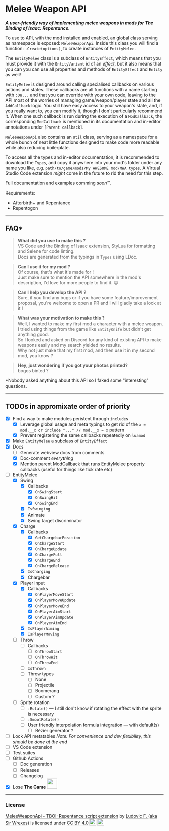 # Melee Weapon API

***A user-friendly way of implementing melee weapons in mods for The Binding of Isaac: Repentance.***

To use to API, with the mod installed and enabled, an global class serving as namespace is exposed: `MeleeWeaponApi`.
Inside this class you will find a function: `.Create(options)`, to create instances of `EntityMelee`.

The `EntityMelee` class is a subclass of `EntityEffect`, which means that you must provide it with the `EntityVariant` id of an *effect*, but it also means that you can you can use all properties and methods of `EntityEffect` and `Entity` as well!

`EntityMelee` is designed around calling specialised callbacks on various actions and states.
These callbacks are all functions with a name starting with `:On...` and that you can override with your own code, leaving to the API most of the worries of managing game/weapon/player state and all the `AddCallback` logic.
You still have easy access to your weapon's state, and, if you really want to, you can modify it, though I don't particularly recommend it.
When one such callback is run during the execution of a `ModCallback`, the corresponding `ModCallback` is mentioned in its documentation and in-editor annotations under `[Parent callback]`.

`MeleeWeaponApi` also contains an `Util` class, serving as a namespace for a whole bunch of neat little functions designed to make code more readable while also reducing boilerplate.

To access all the types and in-editor documentation, it is recommended to download the `Types`, and copy it anywhere into your mod's folder under any name you like, e.g. `path/to/game/mods/My AWESOME mod/MWA types`. A Virtual Studio Code extension *might* come in the future to rid the need for this step.

Full documentation and examples comming *soon:tm:*.

Requirements:

- Afterbirth+ and Repentance
- Repentogon

---

## FAQ*

> **What did you use to make this ?**  
> VS Code and the Binding of Isaac extension, StyLua for formatting and Selene for code linting.  
> Docs are generated from the typings in `Types` using LDoc.  
<!--  -->
> **Can I use it for my mod ?**  
> Of course, that's what it's made for !  
> Just make sure to mention the API somewhere in the mod's description, I'd love for more people to find it. 😊  
<!--  -->
> **Can I help you develop the API ?**  
> Sure, if you find any bugs or if you have some feature/improvement proposal, you're welcome to open a PR and I will gladly take a look at it !  
<!--  -->
> **What was your motivation to make this ?**  
> Well, I wanted to make my first mod a character with a melee weapon. I tried using things from the game like `EntityKnife` but didn't get anything good.  
> So I looked and asked on Discord for any kind of existing API to make weapons easily and my search yielded no results.  
> Why not just make that my first mod, and then use it in my second mod, you know ?  
<!--  -->
> **Hey, just wondering if you got your photos printed?**  
> bogos binted ?  

*Nobody asked anything about this API so I faked some "interesting" questions.

---

## TODOs in appromixate order of priority

- [x] Find a way to make modules peristent through `include`s
  - [x] Leverage global usage and meta typings to get rid of the `x = mod.__x or include "..." // mod.__x = x` pattern
  - [x] Prevent registering the same callbacks repeatedly on `luamod`
- [x] Make `EntityMelee` a subclass of `EntityEffect`
- [x] Docs
  - [ ] Generate webview docs from comments
  - [x] Doc-comment *everything*
  - [x] Mention parent ModCallback that runs EntityMelee property callbacks (useful for things like tick rate etc)
- [ ] EntityMelee
  - [x] Swing
    - [x] Callbacks
      - [x] `OnSwingStart`
      - [x] `OnSwingHit`
      - [x] `OnSwingEnd`
    - [x] `IsSwinging`
    - [x] Animate
    - [x] Swing target discriminator
  - [x] Charge
    - [x] Callbacks
      - [x] `GetChargebarPosition`
      - [x] `OnChargeStart`
      - [x] `OnChargeUpdate`
      - [x] `OnChargeFull`
      - [x] `OnChargeEnd`
      - [x] `OnChargeRelease`
    - [x] `IsCharging`
    - [x] Chargebar
  - [x] Player input
    - [x] Callbacks
      - [x] `OnPlayerMoveStart`
      - [x] `OnPlayerMoveUpdate`
      - [x] `OnPlayerMoveEnd`
      - [x] `OnPlayerAimStart`
      - [x] `OnPlayerAimUpdate`
      - [x] `OnPlayerAimEnd`
    - [x] `IsPlayerAiming`
    - [x] `IsPlayerMoving`
  - [ ] Throw
    - [ ] Callbacks
      - [ ] `OnThrowStart`
      - [ ] `OnThrowHit`
      - [ ] `OnThrowEnd`
    - [ ] `IsThrown`
    - [ ] Throw types
      - [ ] None
      - [ ] Projectile
      - [ ] Boomerang
      - [ ] Custom ?
  - [ ] Sprite rotation
    - [ ] `:Rotate()` — I still don't know if rotating the effect with the sprite is necessary
    - [ ] `:SmootRotate()`
    - [ ] User friendly interpolation formula integration — with default(s)
      - [ ] Bézier generator ?
- [ ] Lock API metatables
  *Note: For convenience and dev flexibility, this should be done at the end*
- [ ] VS Code extension
- [ ] Test suites
- [ ] Github Actions
  - [ ] Doc generation
  - [ ] Releases
  - [ ] Changelog
- [x] Lose **The Game** <img src="https://media.tenor.com/mDQf_FmUMeQAAAAi/pokelawls-nooooo.gif" style="height:32px;"/>

---

### License

<!-- markdownlint-disable MD033 -->
 <p xmlns:cc="http://creativecommons.org/ns#" xmlns:dct="http://purl.org/dc/terms/"><a property="dct:title" rel="cc:attributionURL" href="https://github.com/Wrexie-s-TBOI-mods/MeleeWeaponApi">MeleeWeaponApi - TBOI: Repentance script extension</a> by <a rel="cc:attributionURL dct:creator" property="cc:attributionName" href="https://github.com/SirWrexes">Ludovic F. (aka Sir Wrexes)</a> is licensed under <a href="https://creativecommons.org/licenses/by/4.0/?ref=chooser-v1" target="_blank" rel="license noopener noreferrer" style="display:inline-block;">CC BY 4.0<img style="height:22px!important;margin-left:3px;vertical-align:text-bottom;" src="https://mirrors.creativecommons.org/presskit/icons/cc.svg?ref=chooser-v1" alt=""><img style="height:22px!important;margin-left:3px;vertical-align:text-bottom;" src="https://mirrors.creativecommons.org/presskit/icons/by.svg?ref=chooser-v1" alt=""></a></p>
